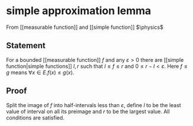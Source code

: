 # simple approximation lemma
From [[measurable function]] and [[simple function]]
$\physics$
## Statement
For a bounded [[measurable function]] $f$ and any $\varepsilon > 0$ there are [[simple function|simple functions]] $l, r$ such that $l \leq f \leq r$ and $0 \leq r - l < \varepsilon$. Here $f \leq g$ means $\forall x \in E. f(x) \leq g(x)$.

## Proof
Split the image of $f$ into half-intervals less than $\varepsilon$, define $l$ to be the least value of interval on all its preimage and $r$ to be the largest value. All conditions are satisfied.